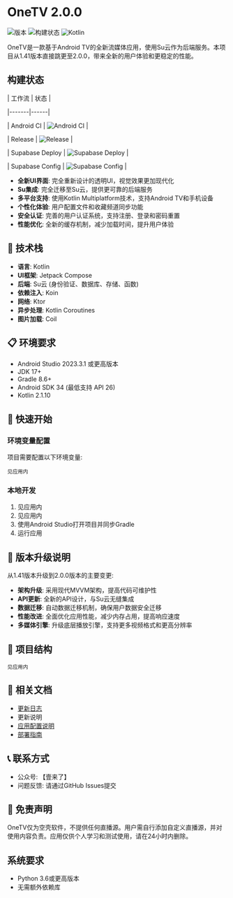 # OneTV  2.0.0

![版本](https://img.shields.io/badge/版本-2.0.0-blue)
![构建状态](https://img.shields.io/badge/构建-通过-brightgreen)
![Kotlin](https://img.shields.io/badge/Kotlin-2.1.10-blue.svg?logo=kotlin)

OneTV是一款基于Android TV的全新流媒体应用，使用Su云作为后端服务。本项目从1.41版本直接跳更至2.0.0，带来全新的用户体验和更稳定的性能。

## 构建状态



| 工作流 | 状态 |

|-------|------|

| Android CI | ![Android CI](https://github.com/HaoHaoKanYa/OneTV_Supabase/actions/workflows/android.yml/badge.svg) |

| Release | ![Release](https://github.com/HaoHaoKanYa/OneTV_Supabase/actions/workflows/release.yaml/badge.svg) |

| Supabase Deploy | ![Supabase Deploy](https://github.com/HaoHaoKanYa/OneTV_Supabase/actions/workflows/supabase-deploy.yml/badge.svg) |

| Supabase Config | ![Supabase Config](https://github.com/HaoHaoKanYa/OneTV_Supabase/actions/workflows/check-supabase-config.yml/badge.svg) |





- **全新UI界面**: 完全重新设计的透明UI，视觉效果更加现代化
- **Su集成**: 完全迁移至Su云，提供更可靠的后端服务
- **多平台支持**: 使用Kotlin Multiplatform技术，支持Android TV和手机设备
- **个性化体验**: 用户配置文件和收藏频道同步功能
- **安全认证**: 完善的用户认证系统，支持注册、登录和密码重置
- **性能优化**: 全新的缓存机制，减少加载时间，提升用户体验

## 🔧 技术栈

- **语言**: Kotlin
- **UI框架**: Jetpack Compose
- **后端**: Su云 (身份验证、数据库、存储、函数)
- **依赖注入**: Koin
- **网络**: Ktor
- **异步处理**: Kotlin Coroutines
- **图片加载**: Coil

## 📋 环境要求

- Android Studio 2023.3.1 或更高版本
- JDK 17+
- Gradle 8.6+
- Android SDK 34 (最低支持 API 26)
- Kotlin 2.1.10

## 🚀 快速开始

### 环境变量配置

项目需要配置以下环境变量:

```properties
见应用内
```

### 本地开发

1. 见应用内
2. 见应用内
3. 使用Android Studio打开项目并同步Gradle
4. 运行应用

## 📱 版本升级说明

从1.41版本升级到2.0.0版本的主要变更:

- **架构升级**: 采用现代MVVM架构，提高代码可维护性
- **API更新**: 全新的API设计，与Su云无缝集成
- **数据迁移**: 自动数据迁移机制，确保用户数据安全迁移
- **性能改进**: 全面优化应用性能，减少内存占用，提高响应速度
- **多媒体引擎**: 升级底层播放引擎，支持更多视频格式和更高分辨率

## 📁 项目结构

```
见应用内
```

## 📄 相关文档

- [更新日志](CHANGELOG.md)
- 更新说明
- [应用配置说明](README_app_configs.md)
- [部署指南](DEPLOYMENT.md)

## 📞 联系方式

- 公众号: 【壹来了】
- 问题反馈: 请通过GitHub Issues提交

## 📝 免责声明

OneTV仅为空壳软件，不提供任何直播源。用户需自行添加自定义直播源，并对使用内容负责。应用仅供个人学习和测试使用，请在24小时内删除。

## 系统要求

- Python 3.6或更高版本
- 无需额外依赖库
